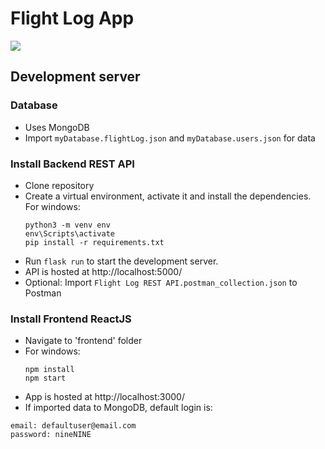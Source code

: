 # Flight Log App
![](showcase.gif)
## Development server

### Database

- Uses MongoDB
- Import `myDatabase.flightLog.json` and `myDatabase.users.json` for data

### Install Backend REST API

- Clone repository
- Create a virtual environment, activate it and install the dependencies. For windows:
  ```
  python3 -m venv env
  env\Scripts\activate
  pip install -r requirements.txt
  ```
- Run `flask run` to start the development server.
- API is hosted at http://localhost:5000/
- Optional: Import `Flight Log REST API.postman_collection.json` to Postman

### Install Frontend ReactJS

- Navigate to 'frontend' folder
- For windows:
  ```
  npm install
  npm start
  ```
- App is hosted at http://localhost:3000/
- If imported data to MongoDB, default login is:

```
email: defaultuser@email.com
password: nineNINE
```
